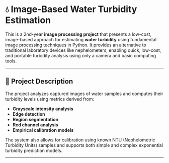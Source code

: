 # 💧 Image-Based Water Turbidity Estimation

This is a 2nd-year **image processing project** that presents a low-cost, image-based approach for estimating **water turbidity** using fundamental image processing techniques in Python. It provides an alternative to traditional laboratory devices like nephelometers, enabling quick, low-cost, and portable turbidity analysis using only a camera and basic computing tools.

---

## 📌 Project Description

The project analyzes captured images of water samples and computes their turbidity levels using metrics derived from:

- **Grayscale intensity analysis**
- **Edge detection**
- **Region segmentation**
- **Red channel analysis**
- **Empirical calibration models**

The system also allows for calibration using known NTU (Nephelometric Turbidity Units) samples and supports both simple and complex exponential turbidity prediction models.

---
